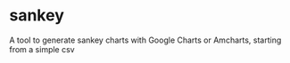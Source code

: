 # sankey
A tool to generate sankey charts with Google Charts or Amcharts, starting from a simple csv
